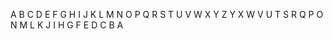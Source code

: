 A B C D E F G H I J K L M N O P Q R S T U V W X Y Z Y X W V U T S R Q P O N M L K J I H G F E D C B A